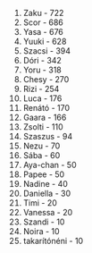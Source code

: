 1. Zaku - 722
2. Scor - 686
3. Yasa - 676
4. Yuuki - 628
5. Szacsi - 394
6. Dóri - 342
7. Yoru - 318
8. Chesy - 270
9. Rizi - 254
10. Luca - 176
11. Renátó - 170
12. Gaara - 166
13. Zsolti - 110
14. Szaszus - 94
15. Nezu - 70
16. Sába - 60
17. Aya-chan - 50
17. Papee - 50
18. Nadine - 40
19. Daniella - 30
20. Timi - 20
20. Vanessa - 20
21. Szandi - 10
21. Noira - 10
21. takarítónéni - 10
